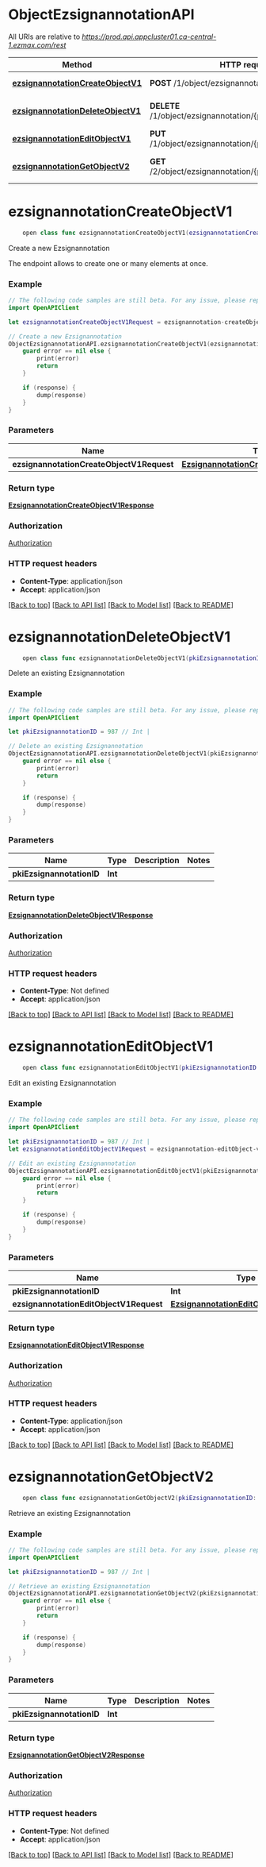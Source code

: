 # ObjectEzsignannotationAPI

All URIs are relative to *https://prod.api.appcluster01.ca-central-1.ezmax.com/rest*

Method | HTTP request | Description
------------- | ------------- | -------------
[**ezsignannotationCreateObjectV1**](ObjectEzsignannotationAPI.md#ezsignannotationcreateobjectv1) | **POST** /1/object/ezsignannotation | Create a new Ezsignannotation
[**ezsignannotationDeleteObjectV1**](ObjectEzsignannotationAPI.md#ezsignannotationdeleteobjectv1) | **DELETE** /1/object/ezsignannotation/{pkiEzsignannotationID} | Delete an existing Ezsignannotation
[**ezsignannotationEditObjectV1**](ObjectEzsignannotationAPI.md#ezsignannotationeditobjectv1) | **PUT** /1/object/ezsignannotation/{pkiEzsignannotationID} | Edit an existing Ezsignannotation
[**ezsignannotationGetObjectV2**](ObjectEzsignannotationAPI.md#ezsignannotationgetobjectv2) | **GET** /2/object/ezsignannotation/{pkiEzsignannotationID} | Retrieve an existing Ezsignannotation


# **ezsignannotationCreateObjectV1**
```swift
    open class func ezsignannotationCreateObjectV1(ezsignannotationCreateObjectV1Request: EzsignannotationCreateObjectV1Request, completion: @escaping (_ data: EzsignannotationCreateObjectV1Response?, _ error: Error?) -> Void)
```

Create a new Ezsignannotation

The endpoint allows to create one or many elements at once.

### Example
```swift
// The following code samples are still beta. For any issue, please report via http://github.com/OpenAPITools/openapi-generator/issues/new
import OpenAPIClient

let ezsignannotationCreateObjectV1Request = ezsignannotation-createObject-v1-Request(aObjEzsignannotation: [ezsignannotation-RequestCompound(pkiEzsignannotationID: 123, fkiEzsigndocumentID: 123, eEzsignannotationHorizontalalignment: Enum-Horizontalalignment(), eEzsignannotationVerticalalignment: Enum-Verticalalignment(), eEzsignannotationType: Field-eEzsignannotationType(), iEzsignannotationX: 123, iEzsignannotationY: 123, iEzsignannotationWidth: 123, iEzsignannotationHeight: 123, sEzsignannotationText: "sEzsignannotationText_example", iEzsignpagePagenumber: 123, objTextstylestatic: textstylestatic-RequestCompound(fkiFontID: 123, bTextstylestaticBold: true, bTextstylestaticUnderline: true, bTextstylestaticItalic: true, bTextstylestaticStrikethrough: true, iTextstylestaticFontcolor: 123, iTextstylestaticSize: 123))]) // EzsignannotationCreateObjectV1Request | 

// Create a new Ezsignannotation
ObjectEzsignannotationAPI.ezsignannotationCreateObjectV1(ezsignannotationCreateObjectV1Request: ezsignannotationCreateObjectV1Request) { (response, error) in
    guard error == nil else {
        print(error)
        return
    }

    if (response) {
        dump(response)
    }
}
```

### Parameters

Name | Type | Description  | Notes
------------- | ------------- | ------------- | -------------
 **ezsignannotationCreateObjectV1Request** | [**EzsignannotationCreateObjectV1Request**](EzsignannotationCreateObjectV1Request.md) |  | 

### Return type

[**EzsignannotationCreateObjectV1Response**](EzsignannotationCreateObjectV1Response.md)

### Authorization

[Authorization](../README.md#Authorization)

### HTTP request headers

 - **Content-Type**: application/json
 - **Accept**: application/json

[[Back to top]](#) [[Back to API list]](../README.md#documentation-for-api-endpoints) [[Back to Model list]](../README.md#documentation-for-models) [[Back to README]](../README.md)

# **ezsignannotationDeleteObjectV1**
```swift
    open class func ezsignannotationDeleteObjectV1(pkiEzsignannotationID: Int, completion: @escaping (_ data: EzsignannotationDeleteObjectV1Response?, _ error: Error?) -> Void)
```

Delete an existing Ezsignannotation



### Example
```swift
// The following code samples are still beta. For any issue, please report via http://github.com/OpenAPITools/openapi-generator/issues/new
import OpenAPIClient

let pkiEzsignannotationID = 987 // Int | 

// Delete an existing Ezsignannotation
ObjectEzsignannotationAPI.ezsignannotationDeleteObjectV1(pkiEzsignannotationID: pkiEzsignannotationID) { (response, error) in
    guard error == nil else {
        print(error)
        return
    }

    if (response) {
        dump(response)
    }
}
```

### Parameters

Name | Type | Description  | Notes
------------- | ------------- | ------------- | -------------
 **pkiEzsignannotationID** | **Int** |  | 

### Return type

[**EzsignannotationDeleteObjectV1Response**](EzsignannotationDeleteObjectV1Response.md)

### Authorization

[Authorization](../README.md#Authorization)

### HTTP request headers

 - **Content-Type**: Not defined
 - **Accept**: application/json

[[Back to top]](#) [[Back to API list]](../README.md#documentation-for-api-endpoints) [[Back to Model list]](../README.md#documentation-for-models) [[Back to README]](../README.md)

# **ezsignannotationEditObjectV1**
```swift
    open class func ezsignannotationEditObjectV1(pkiEzsignannotationID: Int, ezsignannotationEditObjectV1Request: EzsignannotationEditObjectV1Request, completion: @escaping (_ data: EzsignannotationEditObjectV1Response?, _ error: Error?) -> Void)
```

Edit an existing Ezsignannotation



### Example
```swift
// The following code samples are still beta. For any issue, please report via http://github.com/OpenAPITools/openapi-generator/issues/new
import OpenAPIClient

let pkiEzsignannotationID = 987 // Int | 
let ezsignannotationEditObjectV1Request = ezsignannotation-editObject-v1-Request(objEzsignannotation: ezsignannotation-RequestCompound(pkiEzsignannotationID: 123, fkiEzsigndocumentID: 123, eEzsignannotationHorizontalalignment: Enum-Horizontalalignment(), eEzsignannotationVerticalalignment: Enum-Verticalalignment(), eEzsignannotationType: Field-eEzsignannotationType(), iEzsignannotationX: 123, iEzsignannotationY: 123, iEzsignannotationWidth: 123, iEzsignannotationHeight: 123, sEzsignannotationText: "sEzsignannotationText_example", iEzsignpagePagenumber: 123, objTextstylestatic: textstylestatic-RequestCompound(fkiFontID: 123, bTextstylestaticBold: true, bTextstylestaticUnderline: true, bTextstylestaticItalic: true, bTextstylestaticStrikethrough: true, iTextstylestaticFontcolor: 123, iTextstylestaticSize: 123))) // EzsignannotationEditObjectV1Request | 

// Edit an existing Ezsignannotation
ObjectEzsignannotationAPI.ezsignannotationEditObjectV1(pkiEzsignannotationID: pkiEzsignannotationID, ezsignannotationEditObjectV1Request: ezsignannotationEditObjectV1Request) { (response, error) in
    guard error == nil else {
        print(error)
        return
    }

    if (response) {
        dump(response)
    }
}
```

### Parameters

Name | Type | Description  | Notes
------------- | ------------- | ------------- | -------------
 **pkiEzsignannotationID** | **Int** |  | 
 **ezsignannotationEditObjectV1Request** | [**EzsignannotationEditObjectV1Request**](EzsignannotationEditObjectV1Request.md) |  | 

### Return type

[**EzsignannotationEditObjectV1Response**](EzsignannotationEditObjectV1Response.md)

### Authorization

[Authorization](../README.md#Authorization)

### HTTP request headers

 - **Content-Type**: application/json
 - **Accept**: application/json

[[Back to top]](#) [[Back to API list]](../README.md#documentation-for-api-endpoints) [[Back to Model list]](../README.md#documentation-for-models) [[Back to README]](../README.md)

# **ezsignannotationGetObjectV2**
```swift
    open class func ezsignannotationGetObjectV2(pkiEzsignannotationID: Int, completion: @escaping (_ data: EzsignannotationGetObjectV2Response?, _ error: Error?) -> Void)
```

Retrieve an existing Ezsignannotation



### Example
```swift
// The following code samples are still beta. For any issue, please report via http://github.com/OpenAPITools/openapi-generator/issues/new
import OpenAPIClient

let pkiEzsignannotationID = 987 // Int | 

// Retrieve an existing Ezsignannotation
ObjectEzsignannotationAPI.ezsignannotationGetObjectV2(pkiEzsignannotationID: pkiEzsignannotationID) { (response, error) in
    guard error == nil else {
        print(error)
        return
    }

    if (response) {
        dump(response)
    }
}
```

### Parameters

Name | Type | Description  | Notes
------------- | ------------- | ------------- | -------------
 **pkiEzsignannotationID** | **Int** |  | 

### Return type

[**EzsignannotationGetObjectV2Response**](EzsignannotationGetObjectV2Response.md)

### Authorization

[Authorization](../README.md#Authorization)

### HTTP request headers

 - **Content-Type**: Not defined
 - **Accept**: application/json

[[Back to top]](#) [[Back to API list]](../README.md#documentation-for-api-endpoints) [[Back to Model list]](../README.md#documentation-for-models) [[Back to README]](../README.md)


